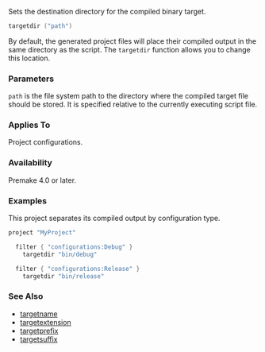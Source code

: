 Sets the destination directory for the compiled binary target.

```lua
targetdir ("path")
```

By default, the generated project files will place their compiled output in the same directory as the script. The `targetdir` function allows you to change this location.

### Parameters ###

`path` is the file system path to the directory where the compiled target file should be stored. It is specified relative to the currently executing script file.

### Applies To ###

Project configurations.

### Availability ###

Premake 4.0 or later.

### Examples ###

This project separates its compiled output by configuration type.

```lua
project "MyProject"

  filter { "configurations:Debug" }
    targetdir "bin/debug"

  filter { "configurations:Release" }
    targetdir "bin/release"
```

### See Also ###

 * [targetname](targetname.md)
 * [targetextension](targetextension.md)
 * [targetprefix](targetprefix.md)
 * [targetsuffix](targetsuffix.md)
